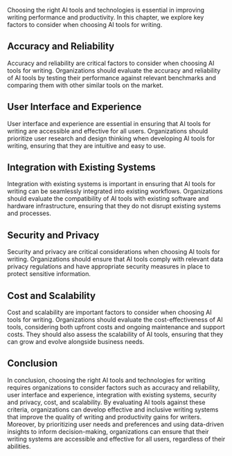 

Choosing the right AI tools and technologies is essential in improving writing performance and productivity. In this chapter, we explore key factors to consider when choosing AI tools for writing.

Accuracy and Reliability
------------------------

Accuracy and reliability are critical factors to consider when choosing AI tools for writing. Organizations should evaluate the accuracy and reliability of AI tools by testing their performance against relevant benchmarks and comparing them with other similar tools on the market.

User Interface and Experience
-----------------------------

User interface and experience are essential in ensuring that AI tools for writing are accessible and effective for all users. Organizations should prioritize user research and design thinking when developing AI tools for writing, ensuring that they are intuitive and easy to use.

Integration with Existing Systems
---------------------------------

Integration with existing systems is important in ensuring that AI tools for writing can be seamlessly integrated into existing workflows. Organizations should evaluate the compatibility of AI tools with existing software and hardware infrastructure, ensuring that they do not disrupt existing systems and processes.

Security and Privacy
--------------------

Security and privacy are critical considerations when choosing AI tools for writing. Organizations should ensure that AI tools comply with relevant data privacy regulations and have appropriate security measures in place to protect sensitive information.

Cost and Scalability
--------------------

Cost and scalability are important factors to consider when choosing AI tools for writing. Organizations should evaluate the cost-effectiveness of AI tools, considering both upfront costs and ongoing maintenance and support costs. They should also assess the scalability of AI tools, ensuring that they can grow and evolve alongside business needs.

Conclusion
----------

In conclusion, choosing the right AI tools and technologies for writing requires organizations to consider factors such as accuracy and reliability, user interface and experience, integration with existing systems, security and privacy, cost, and scalability. By evaluating AI tools against these criteria, organizations can develop effective and inclusive writing systems that improve the quality of writing and productivity gains for writers. Moreover, by prioritizing user needs and preferences and using data-driven insights to inform decision-making, organizations can ensure that their writing systems are accessible and effective for all users, regardless of their abilities.
